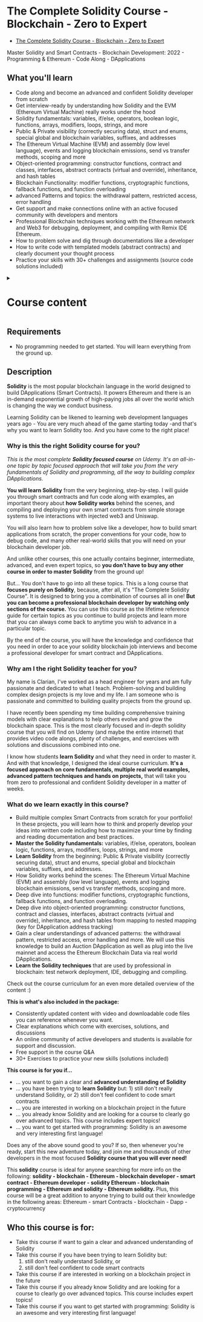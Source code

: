 # The Complete Solidity Course - Blockchain - Zero to Expert

- [The Complete Solidity Course - Blockchain - Zero to Expert](https://www.udemy.com/course/the-complete-solidity-course-blockchain-zero-to-expert/)

Master Solidity and Smart Contracts - Blockchain Development: 2022 - Programming & Ethereum - Code Along - DApplications

##  What you'll learn
-   Code along and become an advanced and confident Solidity developer from scratch
-   Get interview-ready by understanding how Solidity and the EVM (Ethereum Virtual Machine) really works under the hood
-   Solidity fundamentals: variables, if/else, operators, boolean logic, functions, arrays, modifiers, loops, strings, and more
-   Public & Private visibility (correctly securing data), struct and enums, special global and blockchain variables, suffixes, and addresses
-   The Ethereum Virtual Machine (EVM) and assembly (low level language), events and logging blockchain emissions, send vs transfer methods, scoping and more
-   Object-oriented programming: constructor functions, contract and classes, interfaces, abstract contracts (virtual and override), inheritance, and hash tables
-   Blockchain Functionality: modifier functions, cryptographic functions, fallback functions, and function overloading
-   advanced Patterns and topics: the withdrawal pattern, restricted access, error handling
-   Get support and make connections online with an active focused community with developers and mentors
-   Professional Blockchain techniques working with the Ethereum network and Web3 for debugging, deployment, and compiling with Remix IDE Ethereum.
-   How to problem solve and dig through documentations like a developer
-   How to write code with templated models (abstract contracts) and clearly document your thought process
-   Practice your skills with 30+ challenges and assignments (source code solutions included)

<details>
  <summary><h1>Course content</h1></summary>

>   14 sections • 189 lectures • 16h 30m total length

<details>
  <summary>Section 1: First Steps - How To Succeed In This Course</summary>

  1.  [What is a smart contract - Solidity](.)    
  1.  [Join our Online School (Developers and Mentors)](.)    
  1.  [Exercise: Meet the Community](.)    
  1.  [What is an IDE - Remix Ethereum](.)    
  1.  [Remix Ethereum - IDE Basics (How to use an IDE)](.)    
  1.  [How to Code Along with me throughout this Course](.)    
  1.  [Exercise - Get Familiar With the Remix Ethereum IDE](.)    
  1.  [What are comments in Solidity](.)    
  1.  [Why Comments are important!](.)    
</details>

<details>
  <summary>Section 2: Introduction To Solidity(For Complete Beginner)</summary>

  10.  [](.)      
</details>

<details>
  <summary>Section 3: Learn Solidity - Basics I</summary>

  20.  [](.)      
</details>

</details>

##  Requirements

-   No programming needed to get started. You will learn everything from the ground up.

##  Description

**Solidity** is the most popular blockchain language in the world designed to build DApplications (Smart Contracts). It powers Ethereum and there is an in-demand exponential growth of high-paying jobs all over the world which is changing the way we conduct business.

Learning Solidity can be likened to learning web development languages years ago - You are very much ahead of the game starting today -and that's why you want to learn Solidity too. And you have come to the right place!

###  **Why is this the right Solidity course for you?**

*This is the most complete **Solidity focused course** on Udemy. It's an all-in-one topic by topic focused approach that will take you from the very fundamentals of Solidity and programming, all the way to building complex DApplications.*

**You will learn Solidity** from the very beginning, step-by-step. I will guide you through smart contracts and fun code along with examples, an important theory about **how Solidity works** behind the scenes, and compiling and deploying your own smart contracts from simple storage systems to live interactions with injected web3 and Uniswap.

You will also learn how to problem solve like a developer, how to build smart applications from scratch, the proper conventions for your code, how to debug code, and many other real-world skills that you will need on your blockchain developer job.

And unlike other courses, this one actually contains beginner, intermediate, advanced, and even expert topics, so **you don't have to buy any other course in order to master Solidity** from the ground up!

But... You don't have to go into all these topics. This is a long course that **focuses purely on Solidity**, because, after all, it's "The Complete Solidity Course". It is designed to bring you a combination of courses all in one! **But you can become a professional blockchain developer by watching only sections of the course.** You can use this course as the lifetime reference guide for certain topics as you continue to build projects and learn more that you can always come back to anytime you wish to advance in a particular topic.

By the end of the course, you will have the knowledge and confidence that you need in order to ace your solidity blockchain job interviews and become a professional developer for smart contract and DApplications.

### **Why am I the right Solidity teacher for you?**

My name is Clarian, I've worked as a head engineer for years and am fully passionate and dedicated to what I teach. Problem-solving and building complex design projects is my love and my life. I am someone who is passionate and committed to building quality projects from the ground up.

I have recently been spending my time building comprehensive training models with clear explanations to help others evolve and grow the blockchain space. This is the most clearly focused and in-depth solidity course that you will find on Udemy (and maybe the entire internet) that provides video code alongs, plenty of challenges, and exercises with solutions and discussions combined into one.

I know how students **learn Solidity** and what they need in order to master it. And with that knowledge, I designed the ideal course curriculum. **It's a focused approach on core fundamentals, multiple real world examples, advanced pattern techniques and hands on projects,** that will take you from zero to professional and confident Solidity developer in a matter of weeks.

### **What do we learn exactly in this course?**

- Build multiple complex Smart Contracts from scratch for your portfolio! In these projects, you will learn how to think and properly develop your ideas into written code including how to maximize your time by finding and reading documentation and best practices. 
- **Master the Solidity fundamentals:** variables, if/else, operators, boolean logic, functions, arrays, modifiers, loops, strings, and more
- **Learn Solidity** from the beginning: Public & Private visibility (correctly securing data), struct and enums, special global and blockchain variables, suffixes, and addresses.
- How Solidity works behind the scenes: The Ethereum Virtual Machine (EVM) and assembly (low level language), events and logging blockchain emissions, send vs transfer methods, scoping and more.
- Deep dive into functions: modifier functions, cryptographic functions, fallback functions, and function overloading.
- Deep dive into object-oriented programming: constructor functions, contract and classes, interfaces, abstract contracts (virtual and override), inheritance, and hash tables from mapping to nested mapping (key for DApplication address tracking)
- Gain a clear understandings of advanced patterns: the withdrawal pattern, restricted access, error handling and more. We will use this knowledge to build an Auction DApplication as well as plug into the live mainnet and access the Ethereum Blockchain Data via real world DApplications.
- **Learn the Solidity techniques** that are used by professional in blockchain: test network deployment, IDE, debugging and compiling.

Check out the course curriculum for an even more detailed overview of the content :)

**This is what's also included in the package:**
- Consistently updated content with video and downloadable code files you can reference whenever you want.
- Clear explanations which come with exercises, solutions, and discussions
- An online community of active developers and students is available for support and discussion.
- Free support in the course Q&A
- 30+ Exercises to practice your new skills (solutions included)

**This course is for you if...**

- ... you want to gain a clear and **advanced understanding of Solidity**
- ... you have been trying to **learn Solidity** but: 1) still don't really understand Solidity, or 2) still don't feel confident to code smart contracts
- ... you are interested in working on a blockchain project in the future
- ... you already know Solidity and are looking for a course to clearly go over advanced topics. This course includes expert topics!
- ... you want to get started with programming: Solidity is an awesome and very interesting first language!

Does any of the above sound good to you? If so, then whenever you're ready, start this new adventure today, and join me and thousands of other developers in the most focused **Solidity course that you will ever need!**

This **solidity** course is ideal for anyone searching for more info on the following: **solidity - blockchain - Ethereum - blockchain developer - smart contract - Ethereum developer - solidity Ethereum - blockchain programming - Ethereum and solidity - Ethereum solidity.** Plus, this course will be a great addition to anyone trying to build out their knowledge in the following areas:
Ethereum - smart Contracts - blockchain - Dapp - cryptocurrency

##  Who this course is for:
-   Take this course if want to gain a clear and advanced understanding of Solidity
-   Take this course if you have been trying to learn Solidity but: 
    1) still don't really understand Solidity, or
    2) still don't feel confident to code smart contracts
-   Take this course if are interested in working on a blockchain project in the future
-   Take this course if you already know Solidity and are looking for a course to clearly go over advanced topics. This course includes expert topics!
-   Take this course if you want to get started with programming: Solidity is an awesome and very interesting first language!